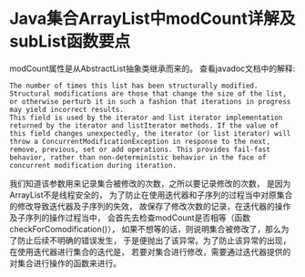 # Java集合ArrayList中modCount详解及subList函数要点

modCount属性是从AbstractList抽象类继承而来的。
查看javadoc文档中的解释:

    The number of times this list has been structurally modified. Structural modifications are those that change the size of the list, or otherwise perturb it in such a fashion that iterations in progress may yield incorrect results.
    This field is used by the iterator and list iterator implementation returned by the iterator and listIterator methods. If the value of this field changes unexpectedly, the iterator (or list iterator) will throw a ConcurrentModificationException in response to the next, remove, previous, set or add operations. This provides fail-fast behavior, rather than non-deterministic behavior in the face of concurrent modification during iteration.

我们知道该参数用来记录集合被修改的次数，之所以要记录修改的次数，
是因为ArrayList不是线程安全的，
为了防止在使用迭代器和子序列的过程当中对原集合的修改导致迭代器及子序列的失效，
故保存了修改次数的记录，在迭代器的操作及子序列的操作过程当中，
会首先去检查modCount是否相等（函数checkForComodification()），
如果不想等的话，则说明集合被修改了，那么为了防止后续不明确的错误发生，
于是便抛出了该异常。为了防止该异常的出现，在使用迭代器进行集合的迭代是，
若要对集合进行修改，需要通过迭代器提供的对集合进行操作的函数来进行。



